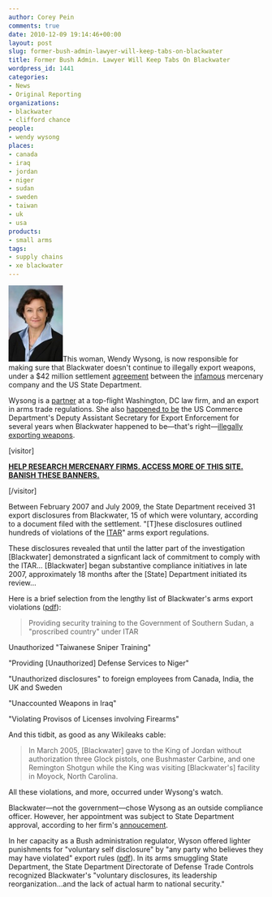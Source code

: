 ```yaml
---
author: Corey Pein
comments: true
date: 2010-12-09 19:14:46+00:00
layout: post
slug: former-bush-admin-lawyer-will-keep-tabs-on-blackwater
title: Former Bush Admin. Lawyer Will Keep Tabs On Blackwater 
wordpress_id: 1441
categories:
- News
- Original Reporting
organizations:
- blackwater
- clifford chance
people:
- wendy wysong
places:
- canada
- iraq
- jordan
- niger
- sudan
- sweden
- taiwan
- uk
- usa
products:
- small arms
tags:
- supply chains
- xe blackwater
---
```


[![](/images/2010/12/wendy-wyson-blackwater-xe-clifford-chance-107x150.jpg)](/images/2010/12/wendy-wyson-blackwater-xe-clifford-chance.jpg)This woman, Wendy Wysong, is now responsible for making sure that Blackwater doesn't continue to illegally export weapons, under a $42 million settlement [agreement](http://www.pmddtc.state.gov/compliance/consent_agreements/XeServicesLLC.html) between the [infamous](http://www.warisbusiness.com/tag/blackwater) mercenary company and the US State Department.

Wysong is a [partner](http://www.cliffordchance.com/about_us/find_people_and_offices/partners/us/wendy_wysong.html) at a top-flight Washington, DC law firm, and an export in arms trade regulations. She also [happened to be](http://www.bis.doc.gov/news/2004/wendywysong.htm) the US Commerce Department's Deputy Assistant Secretary for Export Enforcement for several years when Blackwater happened to be—that's right—[illegally exporting weapons](http://abcnews.go.com/print?id=6254508).
<!-- more -->[visitor]

**[HELP RESEARCH MERCENARY FIRMS. ACCESS MORE OF THIS SITE. BANISH THESE BANNERS.](http://www.warisbusiness.com/diy/)**

[/visitor]

Between February 2007 and July 2009, the State Department received 31 export disclosures from Blackwater, 15 of which were voluntary, according to a document filed with the settlement. "[T]hese disclosures outlined hundreds of violations of the [ITAR](http://en.wikipedia.org/wiki/International_Traffic_in_Arms_Regulations)" arms export regulations.

These disclosures revealed that until the latter part of the investigation [Blackwater] demonstrated a signficant lack of commitment to comply with the ITAR… [Blackwater] began substantive compliance initiatives in late 2007, approximately 18 months after the [State] Department initiated its review…

Here is a brief selection from the lengthy list of Blackwater's arms export violations ([pdf](http://www.pmddtc.state.gov/compliance/consent_agreements/pdf/Xe_PCL.pdf)):


> Providing security training to the Government of Southern Sudan, a "proscribed country" under ITAR

Unauthorized "Taiwanese Sniper Training"

"Providing [Unauthorized] Defense Services to Niger"

"Unauthorized disclosures" to foreign employees from Canada, India, the UK and Sweden

"Unaccounted Weapons in Iraq"

"Violating Provisos of Licenses involving Firearms"


And this tidbit, as good as any Wikileaks cable:


> In March 2005, [Blackwater] gave to the King of Jordan without authorization three Glock pistols, one Bushmaster Carbine, and one Remington Shotgun while the King was visiting [Blackwater's] facility in Moyock, North Carolina.


All these violations, and more, occurred under Wysong's watch.

Blackwater—not the government—chose Wysong as an outside compliance officer. However, her appointment was subject to State Department approval, according to her firm's [annoucement](http://www.cliffordchance.com/newsandevents/news/2010/11/clifford_chance_partner_wendy_wysong_appointed.html).

In her capacity as a Bush administration regulator, Wyson offered lighter punishments for "voluntary self disclosure" by "any party who believes they may have violated" export rules ([pdf](http://www.bis.doc.gov/news/2007/cases/vsd.paper.pdf)). In its arms smuggling State Department, the State Department Directorate of Defense Trade Controls recognized Blackwater's "voluntary disclosures, its leadership reorganization...and the lack of actual harm to national security."
